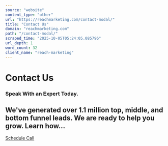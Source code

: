 ```yaml
---
source: "website"
content_type: "other"
url: "https://reachmarketing.com/contact-modal/"
title: "Contact Us"
domain: "reachmarketing.com"
path: "/contact-modal/"
scraped_time: "2025-10-05T05:24:05.085796"
url_depth: 1
word_count: 32
client_name: "reach-marketing"
---
```


# Contact Us

### Speak With an Expert Today.

## We've generated over 1.1 million top, middle, and bottom funnel leads. We are ready to help you grow. Learn how...

[Schedule Call](https://calendly.com/wayne-nagrowski)